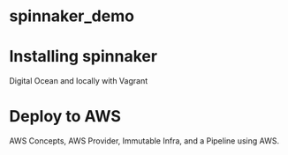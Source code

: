 # spinnaker_demo

# Installing spinnaker
Digital Ocean and locally with Vagrant

# Deploy to AWS
AWS Concepts, AWS Provider, Immutable Infra, and a Pipeline using AWS. 
